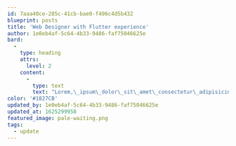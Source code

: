 ```yaml
---
id: 7aaa40ce-285c-41cb-bae0-f496c4d5b432
blueprint: posts
title: 'Web Designer with Flutter experience'
author: 1e0eb4af-5c64-4b33-9486-faf75046625e
bard:
  -
    type: heading
    attrs:
      level: 2
    content:
      -
        type: text
        text: "Lorem,\_ipsum\_dolor\_sit\_amet\_consectetur\_adipisicing\_elit.\_"
color: '#1827CB'
updated_by: 1e0eb4af-5c64-4b33-9486-faf75046625e
updated_at: 1625299958
featured_image: pale-waiting.png
tags:
  - update
---
```

